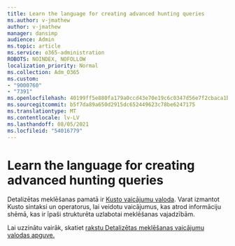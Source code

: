 ```yaml
---
title: Learn the language for creating advanced hunting queries
ms.author: v-jmathew
author: v-jmathew
manager: dansimp
audience: Admin
ms.topic: article
ms.service: o365-administration
ROBOTS: NOINDEX, NOFOLLOW
localization_priority: Normal
ms.collection: Adm_O365
ms.custom:
- "9000760"
- "7391"
ms.openlocfilehash: 40199ff5e880fa179a0ccd43e70e19c6c0347d56e7f2cbaca1b739dae2aede3d
ms.sourcegitcommit: b5f7da89a650d2915dc652449623c78be6247175
ms.translationtype: MT
ms.contentlocale: lv-LV
ms.lasthandoff: 08/05/2021
ms.locfileid: "54016779"
---
```

# <a name="learn-the-language-for-creating-advanced-hunting-queries"></a>Learn the language for creating advanced hunting queries

Detalizētas meklēšanas pamatā ir [Kusto vaicājumu valoda](https://go.microsoft.com/fwlink/?linkid=2144620). Varat izmantot Kusto sintaksi un operatorus, lai [](https://go.microsoft.com/fwlink/?linkid=2144621) veidotu vaicājumus, kas atrod informāciju shēmā, kas ir īpaši strukturēta uzlabotai meklēšanas vajadzībām.

Lai uzzinātu vairāk, skatiet [rakstu Detalizētas meklēšanas vaicājumu valodas apguve.](https://go.microsoft.com/fwlink/?linkid=2144518)
